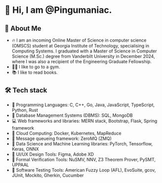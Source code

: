 # 👋 Hi, I am @Pingumaniac. 

## 👨 About Me 

* 🔥 I am an incoming Online Master of Science in computer science (OMSCS) student at Georgia Institute of Technology, specialising in Computing Systems. I graduated with a Master of Science in Computer Science (M.Sc.) degree from Vanderbilt University in December 2024, where I was also a recipient of the Engineering Graduate Fellowship.
* 🏋️‍♂️ I like to go to a gym.
* 📚 I like to read books.

## 🛠 Tech stack 
* 💎 Programming Languages: C, C++, Go, Java, JavaScript, TypeScript, Python, Rust
* 🪭 Database Management Systems (DBMS): SQL, MongoDB
* 💻 Web frameworks and libraries: MERN stack, Bootstrap, Flask, Spring framework
* 💌 Cloud Computing: Docker, Kubernetes, MapReduce
* 📩 Message queueing framework: ZeroMQ (ZMQ)
* 💊 Data Science and Machine Learning libraries: PyTorch, Tensorflow, Keras, ONNX
* 🔮 UI/UX Design Tools: Figma, Adobe XD
* 🔫 Formal Verification Tools: NuSMV, NNV, Z3 Theorem Prover, PySMT, UPPAAL
* 🔧 Software Testing Tools: American Fuzzy Loop (AFL), EvoSuite, gcov, JUnit, Mockito, Gherkin, Cucumber

<!---
Pingumaniac/Pingumaniac is a ✨ special ✨ repository because its `README.md` (this file) appears on your GitHub profile.
You can click the Preview link to take a look at your changes.
--->
